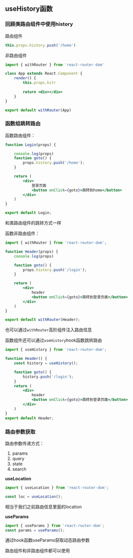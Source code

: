 ## useHistory函数



### 回顾类路由组件中使用history

路由组件

```js
this.props.history.push('/home')
```

非路由组件

```jsx
import { withRouter } from 'react-router-dom'

class App extends React.Component {
    render() {
        this.props.hitr
        
        return <div></div>
    }
}

export default withRouter(App)
```



### 函数组跳转路由

函数路由组件：

```jsx
function Login(props) {

    console.log(props)
    function goto() {
        props.history.push('/home');
    }

    return (
        <div>
            登录页面
            <button onClick={goto}>跳转到home</button>
        </div>
    )
}

export default Login;

```

和类路由组件的跳转方式一样



函数非路由组件：

```jsx
import { withRouter } from 'react-router-dom';

function Header(props) {
    console.log(props)

    function goto() {
        props.history.push('/login');
    }

    return (
        <div>
            header
            <button onClick={goto}>跳转到登录页面</button>
        </div>
    )
}

export default withRouter(Header);

```

也可以通过`withRouter`高阶组件注入路由信息



函数组件还可以通过`useHistory`hook函数跳转路由

```jsx
import { useHistory } from 'react-router-dom';

function Header() {
    const history = useHistory();

    function goto() {
        history.push('/login');
    }
    return (
        <div>
            header
            <button onClick={goto}>跳转到登录页面</button>
        </div>
    )
}
export default Header;
```



### 路由参数获取

路由参数传递方式：

1. params
2. query
3. state
4. search



**useLocation**

```jsx
import { useLocation } from 'react-router-dom';

const loc = useLocation();
```

相当于我们之前路由信息里面的location



**useParams**

```jsx
import { useParams } from 'react-router-dom';
const params = useParams();
```

通过hook函数useParams获取动态路由参数



路由组件和非路由组件都可以使用